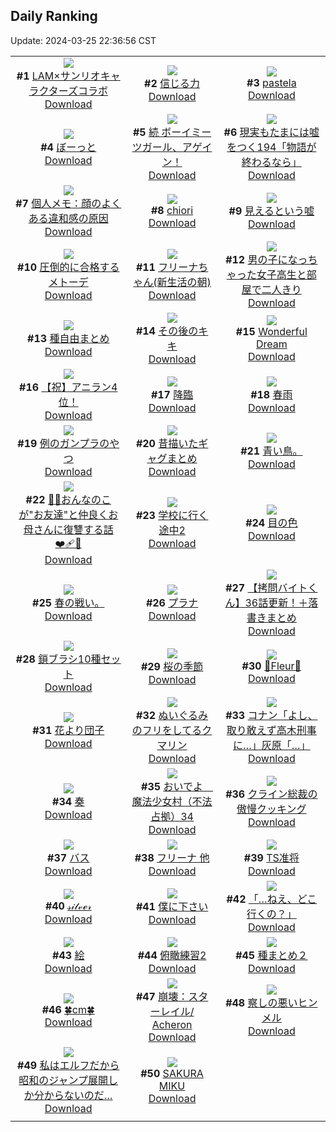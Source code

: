 ## Daily Ranking
Update: 2024-03-25 22:36:56 CST

|      |      |      |
| :----: | :----: | :----: |
| ![](https://i.pixiv.re/c/240x480/img-master/img/2024/03/23/00/02/18/117158084_p0_master1200.jpg)<br>**#1** [LAM×サンリオキャラクターズコラボ](https://www.pixiv.net/artworks/117158084)<br>[Download](https://i.pixiv.re/img-original/img/2024/03/23/00/02/18/117158084_p0.jpg) | ![](https://i.pixiv.re/c/240x480/img-master/img/2024/03/23/18/23/36/117178796_p0_master1200.jpg)<br>**#2** [信じる力](https://www.pixiv.net/artworks/117178796)<br>[Download](https://i.pixiv.re/img-original/img/2024/03/23/18/23/36/117178796_p0.jpg) | ![](https://i.pixiv.re/c/240x480/img-master/img/2024/03/23/00/01/12/117157990_p0_master1200.jpg)<br>**#3** [pastela](https://www.pixiv.net/artworks/117157990)<br>[Download](https://i.pixiv.re/img-original/img/2024/03/23/00/01/12/117157990_p0.png) |
| ![](https://i.pixiv.re/c/240x480/img-master/img/2024/03/23/00/05/41/117158168_p0_master1200.jpg)<br>**#4** [ぼーっと](https://www.pixiv.net/artworks/117158168)<br>[Download](https://i.pixiv.re/img-original/img/2024/03/23/00/05/41/117158168_p0.jpg) | ![](https://i.pixiv.re/c/240x480/img-master/img/2024/03/24/12/40/22/117203578_p0_master1200.jpg)<br>**#5** [続 ボーイミーツガール、アゲイン！](https://www.pixiv.net/artworks/117203578)<br>[Download](https://i.pixiv.re/img-original/img/2024/03/24/12/40/22/117203578_p0.jpg) | ![](https://i.pixiv.re/c/240x480/img-master/img/2024/03/24/18/00/10/117211155_p0_master1200.jpg)<br>**#6** [現実もたまには嘘をつく194「物語が終わるなら」](https://www.pixiv.net/artworks/117211155)<br>[Download](https://i.pixiv.re/img-original/img/2024/03/24/18/00/10/117211155_p0.jpg) |
| ![](https://i.pixiv.re/c/240x480/img-master/img/2024/03/23/06/00/11/117164597_p0_master1200.jpg)<br>**#7** [個人メモ：顔のよくある違和感の原因](https://www.pixiv.net/artworks/117164597)<br>[Download](https://i.pixiv.re/img-original/img/2024/03/23/06/00/11/117164597_p0.jpg) | ![](https://i.pixiv.re/c/240x480/img-master/img/2024/03/23/07/59/50/117166065_p0_master1200.jpg)<br>**#8** [chiori](https://www.pixiv.net/artworks/117166065)<br>[Download](https://i.pixiv.re/img-original/img/2024/03/23/07/59/50/117166065_p0.jpg) | ![](https://i.pixiv.re/c/240x480/img-master/img/2024/03/23/20/44/02/117182882_p0_master1200.jpg)<br>**#9** [見えるという嘘](https://www.pixiv.net/artworks/117182882)<br>[Download](https://i.pixiv.re/img-original/img/2024/03/23/20/44/02/117182882_p0.jpg) |
| ![](https://i.pixiv.re/c/240x480/img-master/img/2024/03/23/09/30/00/117167446_p0_master1200.jpg)<br>**#10** [圧倒的に合格するメトーデ](https://www.pixiv.net/artworks/117167446)<br>[Download](https://i.pixiv.re/img-original/img/2024/03/23/09/30/00/117167446_p0.jpg) | ![](https://i.pixiv.re/c/240x480/img-master/img/2024/03/23/00/00/26/117157862_p0_master1200.jpg)<br>**#11** [フリーナちゃん(新生活の朝)](https://www.pixiv.net/artworks/117157862)<br>[Download](https://i.pixiv.re/img-original/img/2024/03/23/00/00/26/117157862_p0.png) | ![](https://i.pixiv.re/c/240x480/img-master/img/2024/03/24/00/02/24/117189945_p0_master1200.jpg)<br>**#12** [男の子になっちゃった女子高生と部屋で二人きり](https://www.pixiv.net/artworks/117189945)<br>[Download](https://i.pixiv.re/img-original/img/2024/03/24/00/02/24/117189945_p0.jpg) |
| ![](https://i.pixiv.re/c/240x480/img-master/img/2024/03/24/02/51/02/117194633_p0_master1200.jpg)<br>**#13** [種自由まとめ](https://www.pixiv.net/artworks/117194633)<br>[Download](https://i.pixiv.re/img-original/img/2024/03/24/02/51/02/117194633_p0.png) | ![](https://i.pixiv.re/c/240x480/img-master/img/2024/03/23/00/41/44/117159546_p0_master1200.jpg)<br>**#14** [その後のキキ](https://www.pixiv.net/artworks/117159546)<br>[Download](https://i.pixiv.re/img-original/img/2024/03/23/00/41/44/117159546_p0.jpg) | ![](https://i.pixiv.re/c/240x480/img-master/img/2024/03/24/01/09/16/117192220_p0_master1200.jpg)<br>**#15** [Wonderful Dream](https://www.pixiv.net/artworks/117192220)<br>[Download](https://i.pixiv.re/img-original/img/2024/03/24/01/09/16/117192220_p0.png) |
| ![](https://i.pixiv.re/c/240x480/img-master/img/2024/03/23/12/00/17/117170187_p0_master1200.jpg)<br>**#16** [【祝】アニラン4位！](https://www.pixiv.net/artworks/117170187)<br>[Download](https://i.pixiv.re/img-original/img/2024/03/23/12/00/17/117170187_p0.png) | ![](https://i.pixiv.re/c/240x480/img-master/img/2024/03/23/20/15/35/117182027_p0_master1200.jpg)<br>**#17** [降臨](https://www.pixiv.net/artworks/117182027)<br>[Download](https://i.pixiv.re/img-original/img/2024/03/23/20/15/35/117182027_p0.jpg) | ![](https://i.pixiv.re/c/240x480/img-master/img/2024/03/23/22/14/36/117185988_p0_master1200.jpg)<br>**#18** [春雨](https://www.pixiv.net/artworks/117185988)<br>[Download](https://i.pixiv.re/img-original/img/2024/03/23/22/14/36/117185988_p0.jpg) |
| ![](https://i.pixiv.re/c/240x480/img-master/img/2024/03/23/16/46/48/117176226_p0_master1200.jpg)<br>**#19** [例のガンプラのやつ](https://www.pixiv.net/artworks/117176226)<br>[Download](https://i.pixiv.re/img-original/img/2024/03/23/16/46/48/117176226_p0.jpg) | ![](https://i.pixiv.re/c/240x480/img-master/img/2024/03/23/20/07/01/117181755_p0_master1200.jpg)<br>**#20** [昔描いたギャグまとめ](https://www.pixiv.net/artworks/117181755)<br>[Download](https://i.pixiv.re/img-original/img/2024/03/23/20/07/01/117181755_p0.jpg) | ![](https://i.pixiv.re/c/240x480/img-master/img/2024/03/24/03/33/57/117194763_p0_master1200.jpg)<br>**#21** [青い鳥。](https://www.pixiv.net/artworks/117194763)<br>[Download](https://i.pixiv.re/img-original/img/2024/03/24/03/33/57/117194763_p0.jpg) |
| ![](https://i.pixiv.re/c/240x480/img-master/img/2024/03/23/21/01/34/117183542_p0_master1200.jpg)<br>**#22** [🐻🌟おんなのこが"お友達"と仲良くお母さんに復讐する話❤️‍🩹🔪](https://www.pixiv.net/artworks/117183542)<br>[Download](https://i.pixiv.re/img-original/img/2024/03/23/21/01/34/117183542_p0.jpg) | ![](https://i.pixiv.re/c/240x480/img-master/img/2024/03/23/00/00/23/117157852_p0_master1200.jpg)<br>**#23** [学校に行く途中2](https://www.pixiv.net/artworks/117157852)<br>[Download](https://i.pixiv.re/img-original/img/2024/03/23/00/00/23/117157852_p0.jpg) | ![](https://i.pixiv.re/c/240x480/img-master/img/2024/03/23/19/03/56/117179920_p0_master1200.jpg)<br>**#24** [目の色](https://www.pixiv.net/artworks/117179920)<br>[Download](https://i.pixiv.re/img-original/img/2024/03/23/19/03/56/117179920_p0.jpg) |
| ![](https://i.pixiv.re/c/240x480/img-master/img/2024/03/23/16/58/10/117163407_p0_master1200.jpg)<br>**#25** [春の戦い。](https://www.pixiv.net/artworks/117163407)<br>[Download](https://i.pixiv.re/img-original/img/2024/03/23/16/58/10/117163407_p0.jpg) | ![](https://i.pixiv.re/c/240x480/img-master/img/2024/03/24/00/00/37/117189755_p0_master1200.jpg)<br>**#26** [プラナ](https://www.pixiv.net/artworks/117189755)<br>[Download](https://i.pixiv.re/img-original/img/2024/03/24/00/00/37/117189755_p0.jpg) | ![](https://i.pixiv.re/c/240x480/img-master/img/2024/03/24/12/00/59/117202659_p0_master1200.jpg)<br>**#27** [【拷問バイトくん】36話更新！＋落書きまとめ](https://www.pixiv.net/artworks/117202659)<br>[Download](https://i.pixiv.re/img-original/img/2024/03/24/12/00/59/117202659_p0.jpg) |
| ![](https://i.pixiv.re/c/240x480/img-master/img/2024/03/24/06/00/14/117196993_p0_master1200.jpg)<br>**#28** [鎖ブラシ10種セット](https://www.pixiv.net/artworks/117196993)<br>[Download](https://i.pixiv.re/img-original/img/2024/03/24/06/00/14/117196993_p0.jpg) | ![](https://i.pixiv.re/c/240x480/img-master/img/2024/03/23/00/00/28/117157874_p0_master1200.jpg)<br>**#29** [桜の季節](https://www.pixiv.net/artworks/117157874)<br>[Download](https://i.pixiv.re/img-original/img/2024/03/23/00/00/28/117157874_p0.jpg) | ![](https://i.pixiv.re/c/240x480/img-master/img/2024/03/24/01/11/20/117192275_p0_master1200.jpg)<br>**#30** [💜Fleur💜](https://www.pixiv.net/artworks/117192275)<br>[Download](https://i.pixiv.re/img-original/img/2024/03/24/01/11/20/117192275_p0.jpg) |
| ![](https://i.pixiv.re/c/240x480/img-master/img/2024/03/24/00/00/44/117189782_p0_master1200.jpg)<br>**#31** [花より団子](https://www.pixiv.net/artworks/117189782)<br>[Download](https://i.pixiv.re/img-original/img/2024/03/24/00/00/44/117189782_p0.jpg) | ![](https://i.pixiv.re/c/240x480/img-master/img/2024/03/23/19/14/17/117180225_p0_master1200.jpg)<br>**#32** [ぬいぐるみのフリをしてるクマリン](https://www.pixiv.net/artworks/117180225)<br>[Download](https://i.pixiv.re/img-original/img/2024/03/23/19/14/17/117180225_p0.png) | ![](https://i.pixiv.re/c/240x480/img-master/img/2024/03/23/17/14/14/117176897_p0_master1200.jpg)<br>**#33** [コナン「よし、取り敢えず高木刑事に…」灰原「…」](https://www.pixiv.net/artworks/117176897)<br>[Download](https://i.pixiv.re/img-original/img/2024/03/23/17/14/14/117176897_p0.jpg) |
| ![](https://i.pixiv.re/c/240x480/img-master/img/2024/03/23/09/05/59/117167062_p0_master1200.jpg)<br>**#34** [奏](https://www.pixiv.net/artworks/117167062)<br>[Download](https://i.pixiv.re/img-original/img/2024/03/23/09/05/59/117167062_p0.png) | ![](https://i.pixiv.re/c/240x480/img-master/img/2024/03/24/07/35/17/117198159_p0_master1200.jpg)<br>**#35** [おいでよ　魔法少女村（不法占拠）34](https://www.pixiv.net/artworks/117198159)<br>[Download](https://i.pixiv.re/img-original/img/2024/03/24/07/35/17/117198159_p0.png) | ![](https://i.pixiv.re/c/240x480/img-master/img/2024/03/23/20/19/28/117182155_p0_master1200.jpg)<br>**#36** [クライン総裁の傲慢クッキング](https://www.pixiv.net/artworks/117182155)<br>[Download](https://i.pixiv.re/img-original/img/2024/03/23/20/19/28/117182155_p0.png) |
| ![](https://i.pixiv.re/c/240x480/img-master/img/2024/03/23/19/40/43/117180955_master1200.jpg)<br>**#37** [バス](https://www.pixiv.net/artworks/117180955)<br>[Download](https://www.pixiv.net/artworks/117180955) | ![](https://i.pixiv.re/c/240x480/img-master/img/2024/03/23/11/45/09/117169834_p0_master1200.jpg)<br>**#38** [フリーナ 他](https://www.pixiv.net/artworks/117169834)<br>[Download](https://i.pixiv.re/img-original/img/2024/03/23/11/45/09/117169834_p0.jpg) | ![](https://i.pixiv.re/c/240x480/img-master/img/2024/03/23/22/01/12/117185552_p0_master1200.jpg)<br>**#39** [TS准将](https://www.pixiv.net/artworks/117185552)<br>[Download](https://i.pixiv.re/img-original/img/2024/03/23/22/01/12/117185552_p0.jpg) |
| ![](https://i.pixiv.re/c/240x480/img-master/img/2024/03/24/12/00/33/117202631_p0_master1200.jpg)<br>**#40** [𝓈𝒾𝓁𝓋ℯ𝓇](https://www.pixiv.net/artworks/117202631)<br>[Download](https://i.pixiv.re/img-original/img/2024/03/24/12/00/33/117202631_p0.jpg) | ![](https://i.pixiv.re/c/240x480/img-master/img/2024/03/24/00/06/49/117190206_p0_master1200.jpg)<br>**#41** [僕に下さい](https://www.pixiv.net/artworks/117190206)<br>[Download](https://i.pixiv.re/img-original/img/2024/03/24/00/06/49/117190206_p0.jpg) | ![](https://i.pixiv.re/c/240x480/img-master/img/2024/03/23/08/40/14/117166670_p0_master1200.jpg)<br>**#42** [「…ねえ、どこ行くの？」](https://www.pixiv.net/artworks/117166670)<br>[Download](https://i.pixiv.re/img-original/img/2024/03/23/08/40/14/117166670_p0.jpg) |
| ![](https://i.pixiv.re/c/240x480/img-master/img/2024/03/23/22/37/57/117186801_p0_master1200.jpg)<br>**#43** [絵](https://www.pixiv.net/artworks/117186801)<br>[Download](https://i.pixiv.re/img-original/img/2024/03/23/22/37/57/117186801_p0.png) | ![](https://i.pixiv.re/c/240x480/img-master/img/2024/03/23/01/09/41/117160323_p0_master1200.jpg)<br>**#44** [俯瞰練習2](https://www.pixiv.net/artworks/117160323)<br>[Download](https://i.pixiv.re/img-original/img/2024/03/23/01/09/41/117160323_p0.jpg) | ![](https://i.pixiv.re/c/240x480/img-master/img/2024/03/24/10/50/47/117201228_p0_master1200.jpg)<br>**#45** [種まとめ２](https://www.pixiv.net/artworks/117201228)<br>[Download](https://i.pixiv.re/img-original/img/2024/03/24/10/50/47/117201228_p0.jpg) |
| ![](https://i.pixiv.re/c/240x480/img-master/img/2024/03/23/20/37/08/117182687_p0_master1200.jpg)<br>**#46** [🍀cm🍀](https://www.pixiv.net/artworks/117182687)<br>[Download](https://i.pixiv.re/img-original/img/2024/03/23/20/37/08/117182687_p0.png) | ![](https://i.pixiv.re/c/240x480/img-master/img/2024/03/24/20/07/29/117215331_p0_master1200.jpg)<br>**#47** [崩壊：スターレイル/ Acheron](https://www.pixiv.net/artworks/117215331)<br>[Download](https://i.pixiv.re/img-original/img/2024/03/24/20/07/29/117215331_p0.png) | ![](https://i.pixiv.re/c/240x480/img-master/img/2024/03/24/00/00/33/117189741_p0_master1200.jpg)<br>**#48** [察しの悪いヒンメル](https://www.pixiv.net/artworks/117189741)<br>[Download](https://i.pixiv.re/img-original/img/2024/03/24/00/00/33/117189741_p0.jpg) |
| ![](https://i.pixiv.re/c/240x480/img-master/img/2024/03/23/00/22/05/117158868_p0_master1200.jpg)<br>**#49** [私はエルフだから昭和のジャンプ展開しか分からないのだ…](https://www.pixiv.net/artworks/117158868)<br>[Download](https://i.pixiv.re/img-original/img/2024/03/23/00/22/05/117158868_p0.jpg) | ![](https://i.pixiv.re/c/240x480/img-master/img/2024/03/23/07/31/53/117165741_p0_master1200.jpg)<br>**#50** [SAKURA MIKU](https://www.pixiv.net/artworks/117165741)<br>[Download](https://i.pixiv.re/img-original/img/2024/03/23/07/31/53/117165741_p0.png) |
|      |
